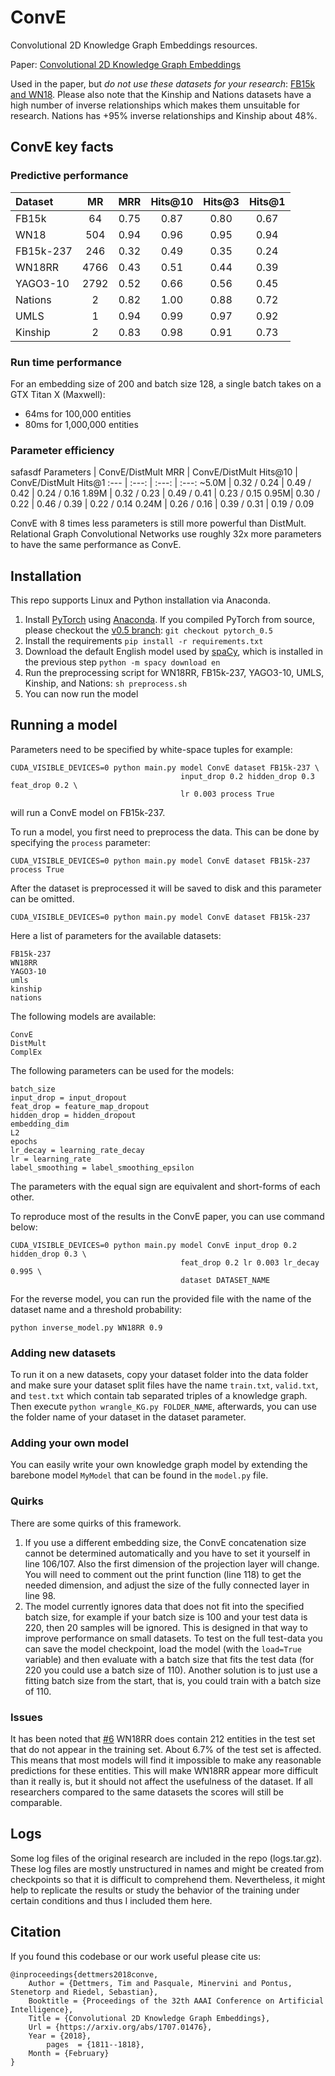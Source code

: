 # ConvE
Convolutional 2D Knowledge Graph Embeddings resources.

Paper: [Convolutional 2D Knowledge Graph Embeddings](https://arxiv.org/abs/1707.01476)

Used in the paper, but *do not use these datasets for your research*:
[FB15k and WN18](https://everest.hds.utc.fr/doku.php?id=en:transe). Please also note that the Kinship and Nations datasets have a high number of inverse relationships which makes them unsuitable for research. Nations has +95% inverse relationships and Kinship about 48%.

## ConvE key facts

### Predictive performance

Dataset | MR | MRR | Hits@10 | Hits@3 | Hits@1
:--- | :---: | :---: | :---: | :---: | :---:
FB15k | 64 | 0.75 | 0.87 | 0.80 | 0.67
WN18 | 504 | 0.94 | 0.96 | 0.95 | 0.94
FB15k-237 | 246 | 0.32 | 0.49 | 0.35 | 0.24
WN18RR | 4766 | 0.43 | 0.51 | 0.44 | 0.39
YAGO3-10 | 2792 | 0.52 | 0.66 | 0.56 | 0.45
Nations | 2 | 0.82 | 1.00 | 0.88 | 0.72
UMLS | 1 | 0.94 | 0.99 | 0.97 | 0.92
Kinship | 2 | 0.83 | 0.98 | 0.91 | 0.73

### Run time performance

For an embedding size of 200 and batch size 128, a single batch takes on a GTX Titan X (Maxwell):
- 64ms for 100,000 entities
- 80ms for 1,000,000 entities

### Parameter efficiency

safasdf
Parameters | ConvE/DistMult MRR | ConvE/DistMult Hits@10 | ConvE/DistMult Hits@1
:--- | :---: | :---: | :---:
~5.0M | 0.32 / 0.24 |  0.49 / 0.42 | 0.24 / 0.16
1.89M | 0.32 / 0.23 | 0.49 / 0.41 | 0.23 / 0.15
0.95M| 0.30 / 0.22 | 0.46 / 0.39 | 0.22 / 0.14
0.24M | 0.26 / 0.16 | 0.39 / 0.31 | 0.19 / 0.09

ConvE with 8 times less parameters is still more powerful than DistMult. Relational Graph Convolutional Networks use roughly 32x more parameters to have the same performance as ConvE.

## Installation

This repo supports Linux and Python installation via Anaconda. 

1. Install [PyTorch](https://github.com/pytorch/pytorch) using [Anaconda](https://www.continuum.io/downloads). If you compiled PyTorch from source, please checkout the [v0.5 branch](https://github.com/TimDettmers/ConvE/tree/pytorch_v0.5): `git checkout pytorch_0.5`
2. Install the requirements `pip install -r requirements.txt`
3. Download the default English model used by [spaCy](https://github.com/explosion/spaCy), which is installed in the previous step `python -m spacy download en`
4. Run the preprocessing script for WN18RR, FB15k-237, YAGO3-10, UMLS, Kinship, and Nations: `sh preprocess.sh`
5. You can now run the model

## Running a model

Parameters need to be specified by white-space tuples for example:
```
CUDA_VISIBLE_DEVICES=0 python main.py model ConvE dataset FB15k-237 \
                                      input_drop 0.2 hidden_drop 0.3 feat_drop 0.2 \
                                      lr 0.003 process True
```
will run a ConvE model on FB15k-237.

To run a model, you first need to preprocess the data. This can be done by specifying the `process` parameter:
```
CUDA_VISIBLE_DEVICES=0 python main.py model ConvE dataset FB15k-237 process True
```
After the dataset is preprocessed it will be saved to disk and this parameter can be omitted.
```
CUDA_VISIBLE_DEVICES=0 python main.py model ConvE dataset FB15k-237
```

Here a list of parameters for the available datasets:
```
FB15k-237
WN18RR
YAGO3-10
umls
kinship
nations
```

The following models are available:
```
ConvE
DistMult
ComplEx
```

The following parameters can be used for the models:
```
batch_size
input_drop = input_dropout
feat_drop = feature_map_dropout
hidden_drop = hidden_dropout
embedding_dim
L2
epochs
lr_decay = learning_rate_decay
lr = learning_rate
label_smoothing = label_smoothing_epsilon 
```
The parameters with the equal sign are equivalent and short-forms of each other. 

To reproduce most of the results in the ConvE paper, you can use command below:

```
CUDA_VISIBLE_DEVICES=0 python main.py model ConvE input_drop 0.2 hidden_drop 0.3 \
                                      feat_drop 0.2 lr 0.003 lr_decay 0.995 \
                                      dataset DATASET_NAME
```
For the reverse model, you can run the provided file with the name of the dataset name and a threshold probability:

```
python inverse_model.py WN18RR 0.9
```

### Adding new datasets

To run it on a new datasets, copy your dataset folder into the data folder and make sure your dataset split files have the name `train.txt`, `valid.txt`, and `test.txt` which contain tab separated triples of a knowledge graph. Then execute `python wrangle_KG.py FOLDER_NAME`, afterwards, you can use the folder name of your dataset in the dataset parameter.

### Adding your own model

You can easily write your own knowledge graph model by extending the barebone model `MyModel` that can be found in the `model.py` file.

### Quirks

There are some quirks of this framework.
1. If you use a different embedding size, the ConvE concatenation size cannot be determined automatically and you have to set it yourself in line 106/107. Also the first dimension of the projection layer will change. You will need to comment out the print function (line 118) to get the needed dimension, and adjust the size of the fully connected layer in line 98.
2. The model currently ignores data that does not fit into the specified batch size, for example if your batch size is 100 and your test data is 220, then 20 samples will be ignored. This is designed in that way to improve performance on small datasets. To test on the full test-data you can save the model checkpoint, load the model (with the `load=True` variable) and then evaluate with a batch size that fits the test data (for 220 you could use a batch size of 110). Another solution is to just use a fitting batch size from the start, that is, you could train with a batch size of 110.

### Issues

It has been noted that [#6](/../../issues/6) WN18RR does contain 212 entities in the test set that do not appear in the training set. About 6.7% of the test set is affected. This means that most models will find it impossible to make any reasonable predictions for these entities. This will make WN18RR appear more difficult than it really is, but it should not affect the usefulness of the dataset. If all researchers compared to the same datasets the scores will still be comparable.

## Logs

Some log files of the original research are included in the repo (logs.tar.gz). These log files are mostly unstructured in names and might be created from checkpoints so that it is difficult to comprehend them. Nevertheless, it might help to replicate the results or study the behavior of the training under certain conditions and thus I included them here.

## Citation

If you found this codebase or our work useful please cite us:
```
@inproceedings{dettmers2018conve,
	Author = {Dettmers, Tim and Pasquale, Minervini and Pontus, Stenetorp and Riedel, Sebastian},
	Booktitle = {Proceedings of the 32th AAAI Conference on Artificial Intelligence},
	Title = {Convolutional 2D Knowledge Graph Embeddings},
	Url = {https://arxiv.org/abs/1707.01476},
	Year = {2018},
        pages  = {1811--1818},
  	Month = {February}
}



```
